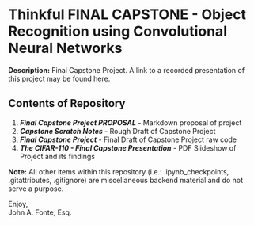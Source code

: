 # Thinkful FINAL CAPSTONE - Object Recognition using Convolutional Neural Networks

**Description:** Final Capstone Project. A link to a recorded presentation of this project may be found [here.](https://github.com/jafonte01/CAPSTONE---FINAL/blob/master/The%20CIFAR-110%20-%20Final%20Capstone%20Presentation%20-%20John%20A.%20Fonte.pdf)

## Contents of Repository

1. ***Final Capstone Project PROPOSAL*** - Markdown proposal of project
2. ***Capstone Scratch Notes*** - Rough Draft of Capstone Project
3. ***Final Capstone Project*** - Final Draft of Capstone Project raw code
4. ***The CIFAR-110 - Final Capstone Presentation*** - PDF Slideshow of Project and its findings

**Note:** All other items within this repository (i.e.: .ipynb_checkpoints, .gitattributes, .gitignore) are miscellaneous backend material and do not serve a purpose.

Enjoy, <br>
John A. Fonte, Esq.
